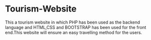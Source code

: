 # Tourism-Website
This a tourism website in which PHP has been used as the backend language and HTML,CSS and BOOTSTRAP has been used for the front end.This website will ensure an easy travelling method for the users.
